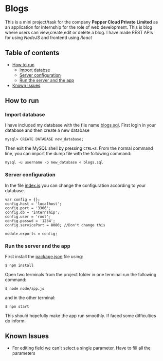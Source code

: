 # Blogs

This is a mini project/task for the company **Pepper Cloud Private Limited** as an application for internship for the role of web development.
This is blog where users can view,create,edit or delete a blog. I have made REST APIs for using _NodeJS_ and frontend using _React_

## Table of contents
* [How to run](https://github.com/tarun201/blogs/blob/master/README.md#how-to-run)
  * [Import databse](https://github.com/tarun201/blogs/blob/master/README.md#import-database)
  * [Server configuration](https://github.com/tarun201/blogs/blob/master/README.md#server-configuration)
  * [Run the server and the app](https://github.com/tarun201/blogs/blob/master/README.md#run-the-server-and-the-app)
* [Known Issues](https://github.com/tarun201/blogs/blob/master/README.md#known-issues)


## How to run


### Import database
I have included my database with the file name [blogs.sql](./blogs.sql).
First login in your database and then create a new database

```
mysql> CREATE DATABASE new_database;
```
Then exit the MySQL shell by pressing `CTRL+Z`. From the normal command line, you can import the dump file with the following command:
```
mysql -u username -p new_database < blogs.sql
```
### Server configuration
In the file [index.js](./node/config/index.js) you can change the configuration according to your database.
```
var config = {};
config.host = 'localhost';
config.port = '3306';
config.db = 'internship';
config.user = 'root';
config.passwd = '1234';
config.servicePort = 8080; //Don't change this

module.exports = config;
```
### Run the server and the app
First install the [package.json](./package.json) file using:
```
$ npm install
```

Open two terminals from the project folder
in one terminal run the following command:
```
$ node node/app.js
```
and in the other terminal:
```
$ npm start
```

This should hopefully make the app run smoothly. If faced some difficulties do inform.

## Known Issues
- For editing field we can't select a single parameter. Have to fill all the parameters

